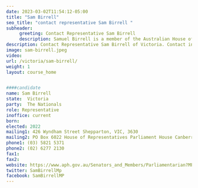 ```yaml
---
date: 2023-03-02T11:54:12-05:00
title: "Sam Birrell"
seo_title: "contact representative Sam Birrell "
subheader:
     greeting: Contact Representative Sam Birrell
     description: Samuel Birrell is a member of the Australian House of Representatives for the division of Nicholls in northern Victoria and a member of the National Party. In the 2022 Australian federal election, Birrell won a race between a Liberal Party candidate and independent candidate Rob Priestly.
description: Contact Representative Sam Birrell of Victoria. Contact information for Sam Birrell includes email address, phone number, and mailing address.
image: sam-birrell.jpeg
video:
url: /victoria/sam-birrell/
weight: 1
layout: course_home


####candidate
name: Sam Birrell
state:	Victoria
party:	The Nationals
role: Representative
inoffice: current
born:  
elected: 2022
mailing1: 426 Wyndham Street Shepparton, VIC, 3630
mailing2: PO Box 6022 House of Representatives Parliament House Canberra ACT 2600
phone1:	(03) 5821 5371
phone2: (02) 6277 2130
fax1:
fax2:
website: https://www.aph.gov.au/Senators_and_Members/Parliamentarian?MPID=288713
twitter: SamBirrellMp
facebook: SamBirrellMP
---
```

